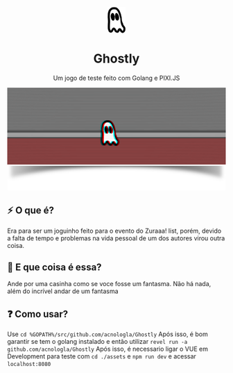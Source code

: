 <p align="center"><img src="./assets/src/assets/sprites/ghost.png" alt="Gray shape shifter" height="60"/></p>
<h1 align="center">Ghostly</h1>
<p align="center">Um jogo de teste feito com Golang e PIXI.JS</p>

<img src="ghost.gif"/>
<img src="sata.png"/>

## :zap: O que é?
Era para ser um joguinho feito para o evento do Zuraaa! list, porém, devido a falta de tempo e problemas na vida pessoal de um dos autores virou outra coisa.

## :ghost: E que coisa é essa?
Ande por uma casinha como se voce fosse um fantasma. Não há nada, além do incrível andar de um fantasma

## :question: Como usar?
Use 
```cd %GOPATH%/src/github.com/acnologla/Ghostly```
Após isso, é bom garantir se tem o golang instalado e então utilizar
```revel run -a github.com/acnologla/Ghostly```
Após isso, é necessario ligar o VUE em Development para teste com 
```cd ./assets```
e
``
npm run dev
``
e acessar
``localhost:8080``
